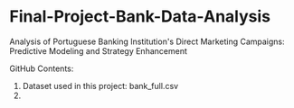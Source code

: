 # Final-Project-Bank-Data-Analysis

Analysis of Portuguese Banking Institution's Direct Marketing Campaigns: Predictive Modeling and Strategy Enhancement

GitHub Contents:
1. Dataset used in this project: bank_full.csv
2. 

